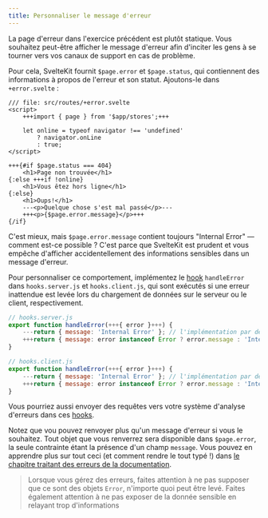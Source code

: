 ```yaml
---
title: Personnaliser le message d'erreur
---
```


La page d'erreur dans l'exercice précédent est plutôt statique. Vous souhaitez peut-être afficher le message d'erreur afin d'inciter les gens à se tourner vers vos canaux de support en cas de problème.

Pour cela, SvelteKit fournit `$page.error` et `$page.status`, qui contiennent des informations à propos de l'erreur et son statut. Ajoutons-le dans `+error.svelte` :

```svelte
/// file: src/routes/+error.svelte
<script>
	+++import { page } from '$app/stores';+++

	let online = typeof navigator !== 'undefined'
		? navigator.onLine
		: true;
</script>

+++{#if $page.status === 404}
	<h1>Page non trouvée</h1>
{:else +++if !online}
	<h1>Vous êtez hors ligne</h1>
{:else}
	<h1>Oups!</h1>
	---<p>Quelque chose s'est mal passé</p>---
	+++<p>{$page.error.message}</p>+++
{/if}
```

C'est mieux, mais `$page.error.message` contient toujours "Internal Error" — comment est-ce possible ? C'est parce que SvelteKit est prudent et vous empêche d'afficher accidentellement des informations sensibles dans un message d'erreur.

Pour personnaliser ce comportement, implémentez le <span class="vo">[hook](SVELTE_SITE_URL/docs/sveltejs#hook)</span> `handleError` dans `hooks.server.js` et `hooks.client.js`, qui sont exécutés si une erreur inattendue est levée lors du chargement de données sur le serveur ou le client, respectivement.

```js
// hooks.server.js
export function handleError(+++{ error }+++) {
    ---return { message: 'Internal Error' }; // l'implémentation par défaut de ce hook---
    +++return { message: error instanceof Error ? error.message : 'Internal Error' };+++
}
```

```js
// hooks.client.js
export function handleError(+++{ error }+++) {
    ---return { message: 'Internal Error' }; // l'implémentation par défaut de ce hook---
    +++return { message: error instanceof Error ? error.message : 'Internal Error' };+++
}
```

Vous pourriez aussi envoyer des requêtes vers votre système d'analyse d'erreurs dans ces <span class="vo">[hooks](SVELTE_SITE_URL/docs/sveltejs#hook)</span>.

Notez que vou pouvez renvoyer plus qu'un message d'erreur si vous le souhaitez. Tout objet que vous renverrez sera disponible dans `$page.error`, la seule contrainte étant la présence d'un champ `message`. Vous pouvez en apprendre plus sur tout ceci (et comment rendre le tout typé !) dans [le chapitre traitant des erreurs de la documentation](KIT_SITE_URL/docs/errors).

> Lorsque vous gérez des erreurs, faites attention à ne pas supposer que ce sont des objets `Error`, n'importe quoi peut être levé. Faites également attention à ne pas exposer de la donnée sensible en relayant trop d'informations
